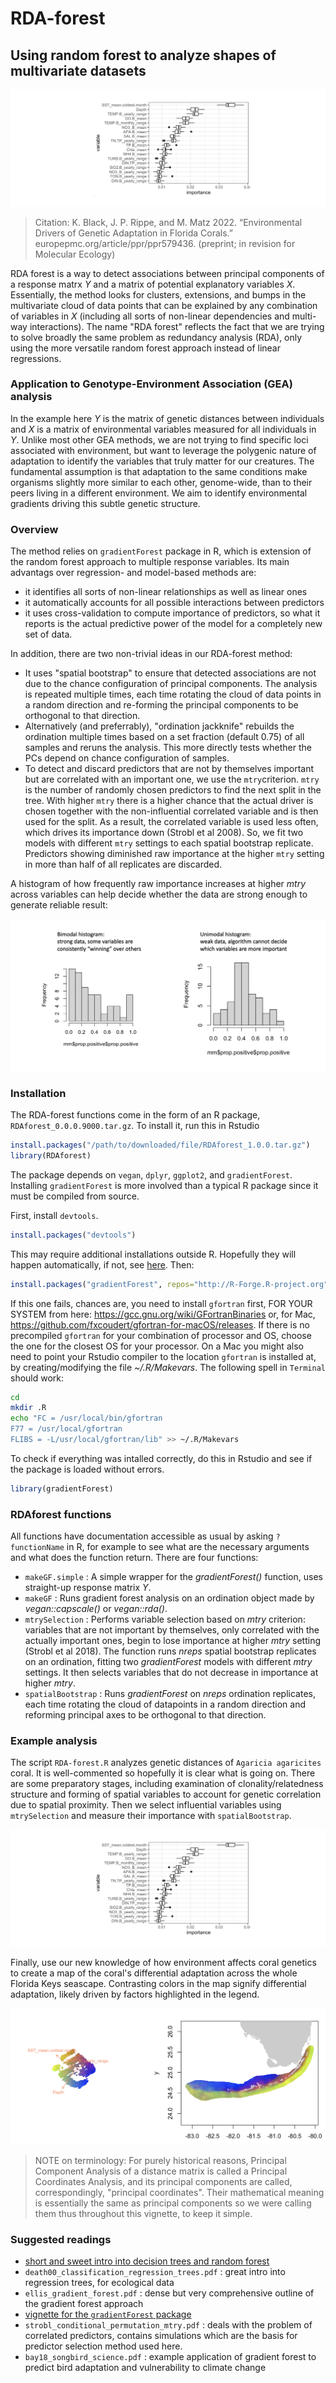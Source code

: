 # RDA-forest
## Using random forest to analyze shapes of multivariate datasets

![importances boxplot](importance_boxplot_nospace.png)

> Citation: K. Black, J. P. Rippe, and M. Matz 2022. “Environmental Drivers of Genetic Adaptation in Florida Corals.” europepmc.org/article/ppr/ppr579436. (preprint; in revision for Molecular Ecology)

RDA forest is a way to detect associations between principal components of a response matrx *Y* and a matrix of potential explanatory variables *X*. Essentially, the method looks for clusters, extensions, and bumps in the multivariate cloud of data points that can be explained by any combination of variables in *X* (including all sorts of non-linear dependencies and multi-way interactions). The name "RDA forest" reflects the fact that we are trying to solve broadly the same problem as redundancy analysis (RDA), only using the more versatile random forest approach instead of linear regressions. 

### Application to Genotype-Environment Association (GEA) analysis

In the example here *Y* is the matrix of genetic distances between individuals and *X* is a matrix of environmental variables measured for all individuals in *Y*. Unlike most other GEA methods, we are not trying to find specific loci associated with environment, but want to leverage the polygenic nature of adaptation to identify the variables that truly matter for our creatures. The fundamental assumption is that adaptation to the same conditions make organisms slightly more similar to each other, genome-wide, than to their peers living in a different environment. We aim to identify environmental gradients driving this subtle genetic structure. 

### Overview

The method relies on `gradientForest` package in R, which is extension of the random forest approach to multiple response variables. Its main advantags over regression- and model-based methods are:
- it identifies all sorts of non-linear relationships as well as linear ones
- it automatically accounts for all possible interactions between predictors
- it uses cross-validation to compute importance of predictors, so what it reports is the actual predictive power of the model for a completely new set of data.

In addition, there are two non-trivial ideas in our RDA-forest method:
- It uses "spatial bootstrap" to ensure that detected associations are not due to the chance configuration of principal components. The analysis is repeated multiple times, each time rotating the cloud of data points in a random direction and re-forming the principal components to be orthogonal to that direction.
- Alternatively (and preferrably), "ordination jackknife" rebuilds the ordination multiple times based on a set fraction (default 0.75) of all samples and reruns the analysis. This more directly tests whether the PCs depend on chance configuration of samples.
- To detect and discard predictors that are not by themselves important but are correlated with an important one, we use the `mtry`criterion. `mtry` is the number of randomly chosen predictors to find the next split in the tree. With higher `mtry` there is a higher chance that the actual driver is chosen together with the non-influential correlated variable and is then used for the split. As a result, the correlated variable is used less often, which drives its importance down (Strobl et al 2008). So, we fit two models with different `mtry` settings to each spatial bootstrap replicate. Predictors showing diminished raw importance at the higher `mtry` setting in more than half of all replicates are discarded.

A histogram of how frequently raw importance increases at higher *mtry* across variables can help decide whether the data are strong enough to generate reliable result:

![histogram_propPositive](histograms_propPositive.png) 

### Installation 

The RDA-forest functions come in the form of an R package, `RDAforest_0.0.0.9000.tar.gz`. To install it, run this in Rstudio
```R
install.packages("/path/to/downloaded/file/RDAforest_1.0.0.tar.gz")
library(RDAforest)
```
The package depends on `vegan`, `dplyr`, `ggplot2`, and `gradientForest`. Installing `gradientForest` is more involved than a typical R package since it must be compiled from source. 

First, install `devtools`. 
```R
install.packages("devtools")
```
This may require additional installations outside R. Hopefully they will happen automatically, if not, see [here](https://www.r-project.org/nosvn/pandoc/devtools.html).
Then:
```R
install.packages("gradientForest", repos="http://R-Forge.R-project.org")
```
If this one fails, chances are, you need to install `gfortran` first, FOR YOUR SYSTEM from here:
https://gcc.gnu.org/wiki/GFortranBinaries or, for Mac, https://github.com/fxcoudert/gfortran-for-macOS/releases. If there is no precompiled `gfortran` for your combination of processor and OS, choose the one for the closest OS for your processor.
On a Mac you might also need to point your Rstudio compiler to the location `gfortran` is installed at, by creating/modifying the file *~/.R/Makevars*. The following spell in `Terminal` should work:
```sh
cd
mkdir .R
echo "FC = /usr/local/bin/gfortran
F77 = /usr/local/gfortran
FLIBS = -L/usr/local/gfortran/lib" >> ~/.R/Makevars
```
To check if everything was intalled correctly, do this in Rstudio and see if the package is loaded without errors.
```R
library(gradientForest)
```
### RDAforest functions
All functions have documentation accessible as usual by asking `?functionName` in R, for example to see what are the necessary arguments and what does the function return. There are four functions:
- `makeGF.simple` : A simple wrapper for the *gradientForest()* function, uses straight-up response matrix *Y*.
- `makeGF` : Runs gradient forest analysis on an ordination object made by *vegan::capscale()* or *vegan::rda()*.
- `mtrySelection` : Performs variable selection based on *mtry* criterion: variables that are not important by themselves, only correlated with the actually important ones, begin to lose importance at higher *mtry* setting (Strobl et al 2018). The function runs *nreps* spatial bootstrap replicates on an ordination, fitting two *gradientForest* models with different *mtry* settings. It then selects variables that do not decrease in importance at higher *mtry*.
- `spatialBootstrap` : Runs *gradientForest* on *nreps* ordination replicates, each time rotating the cloud of datapoints in a random direction and reforming principal axes to be orthogonal to that direction.

### Example analysis

The script `RDA-forest.R` analyzes genetic distances of `Agaricia agaricites` coral. It is well-commented so hopefully it is clear what is going on. There are some preparatory stages, including examination of clonality/relatedness structure and forming of spatial variables to account for genetic correlation due to spatial proximity. Then we select influential variables using `mtrySelection` and measure their importance with `spatialBootstrap`. 

![importances boxplot](importance_boxplot_nospace.png)

Finally, use our new knowledge of how environment affects coral genetics to create a map of the coral's differential adaptation across the whole Florida Keys seascape. Contrasting colors in the map signify differential adaptation, likely driven by factors highlighted in the legend.

![A.agaricites "yellow" lineage adaptation map](agaricia_yellow_rasterMap.png) 

> NOTE on terminology: For purely historical reasons, Principal Component Analysis of a distance matrix is called a Principal Coordinates Analysis, and its principal components are called, correspondingly, "principal coordinates". Their mathematical meaning is essentially the same as principal components so we were calling them thus throughout this vignette, to keep it simple. 

### Suggested readings
- [short and sweet intro into decision trees and random forest](https://towardsdatascience.com/understanding-random-forest-58381e0602d2)
- `death00_classification_regression_trees.pdf` : great intro into regression trees, for ecological data
- `ellis_gradient_forest.pdf` : dense but very comprehensive outline of the gradient forest approach
-  [vignette for the `gradientForest` package](https://gradientforest.r-forge.r-project.org/biodiversity-survey.pdf)
- `strobl_conditional_permutation_mtry.pdf` : deals with the problem of correlated predictors, contains simulations which are the basis for predictor selection method used here.
- `bay18_songbird_science.pdf` : example application of gradient forest to predict bird adaptation and vulnerability to climate change

